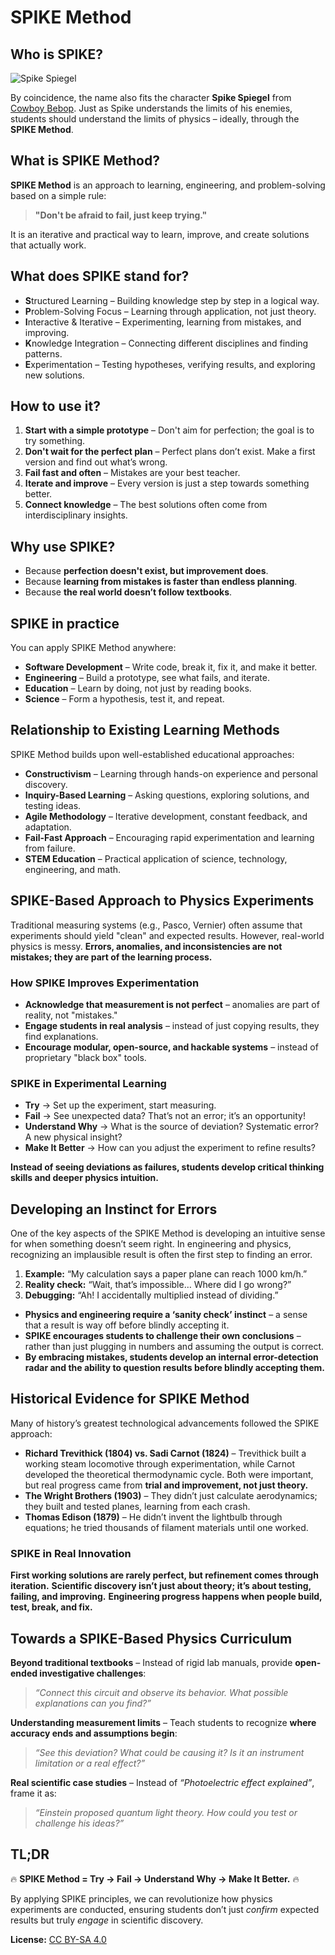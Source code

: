 # SPIKE Method

## Who is SPIKE? 

![Spike Spiegel](https://static.wikia.nocookie.net/cowboybebop/images/7/73/Screen_Shot_2013-12-11_at_12.52.29_PM.png/revision/latest?cb=20140404054920 "Spike Spiegel")

By coincidence, the name also fits the character **Spike Spiegel** from [Cowboy Bebop](https://www.imdb.com/title/tt0213338/). Just as Spike understands the limits of his enemies, students should understand the limits of physics – ideally, through the **SPIKE Method**.

## What is SPIKE Method?
**SPIKE Method** is an approach to learning, engineering, and problem-solving based on a simple rule:

> **"Don't be afraid to fail, just keep trying."**

It is an iterative and practical way to learn, improve, and create solutions that actually work.

## What does SPIKE stand for?

- **S**tructured Learning – Building knowledge step by step in a logical way.
- **P**roblem-Solving Focus – Learning through application, not just theory.
- **I**nteractive & Iterative – Experimenting, learning from mistakes, and improving.
- **K**nowledge Integration – Connecting different disciplines and finding patterns.
- **E**xperimentation – Testing hypotheses, verifying results, and exploring new solutions.

## How to use it?
1. **Start with a simple prototype** – Don't aim for perfection; the goal is to try something.
2. **Don't wait for the perfect plan** – Perfect plans don’t exist. Make a first version and find out what’s wrong.
3. **Fail fast and often** – Mistakes are your best teacher.
4. **Iterate and improve** – Every version is just a step towards something better.
5. **Connect knowledge** – The best solutions often come from interdisciplinary insights.

## Why use SPIKE?
- Because **perfection doesn't exist, but improvement does**.
- Because **learning from mistakes is faster than endless planning**.
- Because **the real world doesn’t follow textbooks**.

## SPIKE in practice
You can apply SPIKE Method anywhere:
- **Software Development** – Write code, break it, fix it, and make it better.
- **Engineering** – Build a prototype, see what fails, and iterate.
- **Education** – Learn by doing, not just by reading books.
- **Science** – Form a hypothesis, test it, and repeat.

## Relationship to Existing Learning Methods
SPIKE Method builds upon well-established educational approaches:
- **Constructivism** – Learning through hands-on experience and personal discovery.
- **Inquiry-Based Learning** – Asking questions, exploring solutions, and testing ideas.
- **Agile Methodology** – Iterative development, constant feedback, and adaptation.
- **Fail-Fast Approach** – Encouraging rapid experimentation and learning from failure.
- **STEM Education** – Practical application of science, technology, engineering, and math.

## SPIKE-Based Approach to Physics Experiments
Traditional measuring systems (e.g., Pasco, Vernier) often assume that experiments should yield "clean" and expected results. However, real-world physics is messy. **Errors, anomalies, and inconsistencies are not mistakes; they are part of the learning process.**

### **How SPIKE Improves Experimentation**
- **Acknowledge that measurement is not perfect** – anomalies are part of reality, not "mistakes."
- **Engage students in real analysis** – instead of just copying results, they find explanations.
- **Encourage modular, open-source, and hackable systems** – instead of proprietary "black box" tools.

### **SPIKE in Experimental Learning**
- **Try** → Set up the experiment, start measuring.
- **Fail** → See unexpected data? That’s not an error; it’s an opportunity!
- **Understand Why** → What is the source of deviation? Systematic error? A new physical insight?
- **Make It Better** → How can you adjust the experiment to refine results?

**Instead of seeing deviations as failures, students develop critical thinking skills and deeper physics intuition.**

## Developing an Instinct for Errors
One of the key aspects of the SPIKE Method is developing an intuitive sense for when something doesn’t seem right. In engineering and physics, recognizing an implausible result is often the first step to finding an error.

1. **Example:** “My calculation says a paper plane can reach 1000 km/h.”
2. **Reality check:** “Wait, that’s impossible… Where did I go wrong?”
3. **Debugging:** “Ah! I accidentally multiplied instead of dividing.”

- **Physics and engineering require a ‘sanity check’ instinct** – a sense that a result is way off before blindly accepting it.
- **SPIKE encourages students to challenge their own conclusions** – rather than just plugging in numbers and assuming the output is correct.
- **By embracing mistakes, students develop an internal error-detection radar and the ability to question results before blindly accepting them.**

## Historical Evidence for SPIKE Method
Many of history’s greatest technological advancements followed the SPIKE approach:
- **Richard Trevithick (1804) vs. Sadi Carnot (1824)** – Trevithick built a working steam locomotive through experimentation, while Carnot developed the theoretical thermodynamic cycle. Both were important, but real progress came from **trial and improvement, not just theory.**
- **The Wright Brothers (1903)** – They didn’t just calculate aerodynamics; they built and tested planes, learning from each crash.
- **Thomas Edison (1879)** – He didn’t invent the lightbulb through equations; he tried thousands of filament materials until one worked.

### **SPIKE in Real Innovation**
**First working solutions are rarely perfect, but refinement comes through iteration.**
**Scientific discovery isn’t just about theory; it’s about testing, failing, and improving.**
**Engineering progress happens when people build, test, break, and fix.**

## Towards a SPIKE-Based Physics Curriculum
**Beyond traditional textbooks** – Instead of rigid lab manuals, provide **open-ended investigative challenges**:
> *“Connect this circuit and observe its behavior. What possible explanations can you find?”*

**Understanding measurement limits** – Teach students to recognize **where accuracy ends and assumptions begin**:
> *“See this deviation? What could be causing it? Is it an instrument limitation or a real effect?”*

**Real scientific case studies** – Instead of *“Photoelectric effect explained”*, frame it as:
> *“Einstein proposed quantum light theory. How could you test or challenge his ideas?”*

## TL;DR
🔥 **SPIKE Method = Try → Fail → Understand Why → Make It Better.** 🔥

By applying SPIKE principles, we can revolutionize how physics experiments are conducted, ensuring students don’t just *confirm* expected results but truly *engage* in scientific discovery.

**License:** [CC BY-SA 4.0](https://creativecommons.org/licenses/by-sa/4.0/)

